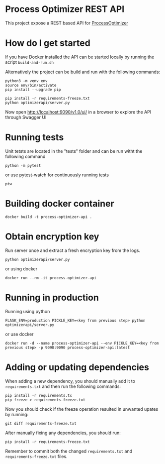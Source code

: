 # Process Optimizer REST API #

This project expose a REST based API for [ProcessOptimizer](https://github.com/novonordisk-research/ProcessOptimizer)

# How do I get started

If you have Docker installed the API can be started locally by running the script `build-and-run.sh`

Alternatively the project can be build and run with the following commands:

    python3 -m venv env
    source env/bin/activate
    pip install --upgrade pip
    
    pip install -r requirements-freeze.txt
    python optimizerapi/server.py

Now open [http://localhost:9090/v1.0/ui/](http://localhost:9090/v1.0/ui/) in a browser to explore the API through Swagger UI
# Running tests

Unit tetsts are located in the "tests" folder and can be run witht the following command

    python -m pytest

or use pytest-watch for continuously running tests

    ptw
# Building docker container

    docker build -t process-optimizer-api .
# Obtain encryption key

Run server once and extract a fresh encryption key from the logs.

    python optimizerapi/server.py

or using docker

    docker run --rm -it process-optimizer-api
# Running in production

Running using python

    FLASK_ENV=production PICKLE_KEY=<key from previous step> python optimizerapi/server.py

or use docker

    docker run -d --name process-optimizer-api --env PICKLE_KEY=<key from previous step> -p 9090:9090 process-optimizer-api:latest

# Adding or updating dependencies

When adding a new dependency, you should manually add it to `requirements.txt` and then run the following commands:

    pip install -r requirements.tx
    pip freeze > requirements-freeze.txt

Now you should check if the freeze operation resulted in unwanted upates by running:

    git diff requirements-freeze.txt

After manually fixing any dependencies, you should run:

    pip install -r requirements-freeze.txt

Remember to commit both the changed `requirements.txt` and `requirements-freeze.txt` files.
